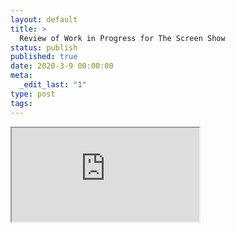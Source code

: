 ```yaml
---
layout: default
title: >
  Review of Work in Progress for The Screen Show
status: publish
published: true
date: 2020-3-9 00:00:00
meta:
  _edit_last: "1"
type: post
tags:
---
```

<div  id="qrcode"></div>
<div>
<iframe src="https://researchers.mq.edu.au/en/clippings/review-of-work-in-progress-for-the-screen-show">
</iframe>
</div>

<script type="text/javascript" src="/js/qr/qrcode.js"></script>
<script type="text/javascript">
new QRCode(document.getElementById("qrcode"), "https://researchers.mq.edu.au/en/clippings/review-of-work-in-progress-for-the-screen-show");
</script>
        
